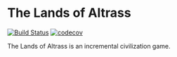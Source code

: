 # The Lands of Altrass

[![Build Status](https://travis-ci.org/Altrass/the-lands-of-altrass.svg?branch=master)](https://travis-ci.org/Altrass/the-lands-of-altrass)
[![codecov](https://codecov.io/gh/Altrass/the-lands-of-altrass/branch/master/graph/badge.svg)](https://codecov.io/gh/Altrass/the-lands-of-altrass)

The Lands of Altrass is an incremental civilization game.
